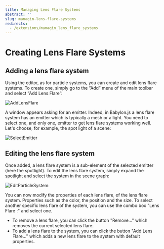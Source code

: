 ```yaml
---
title: Managing Lens Flare Systems
abstract: ''
slug: managin-lens-flare-systems
redirects:
  - /extensions/managin_lens_flare_systems
---
```


# Creating Lens Flare Systems

## Adding a lens flare system

Using the editor, as for particle systems, you can create and edit lens flare systems.
To create one, simply go to the “Add” menu of the main toolbar and select “Add Lens Flare”:

![AddLensFlare](/img/extensions/Editor/LensFlares/AddLensFlare.png)

A window appears asking for an emitter. Indeed, in Babylon.js a lens flare system has an emitter which is typically a mesh or a light.
You need to select one, and only one, emitter to get lens flare systems working well. Let's choose, for example, the spot light of a scene:

![SelectEmitter](/img/extensions/Editor/LensFlares/SelectEmitter.png)

## Editing the lens flare system

Once added, a lens flare system is a sub-element of the selected emitter (here the spotlight).
To edit the lens flare system, simply expand the spotlight and select the system in the scene graph:

![EditParticleSystem](/img/extensions/Editor/LensFlares/ConfigureLensFlare.png)

You can now modify the properties of each lens flare, of the lens flare system.
Properties such as the color, the position and the size. To select another specific lens flare of the system, you 
can use the combo box "Lens Flare :" and select one.
* To remove a lens flare, you can click the button "Remove..." which removes the current selected lens flare.
* To add a lens flare to the system, you can click the button "Add Lens Flare..." which adds a new lens flare to the system with default properties.
